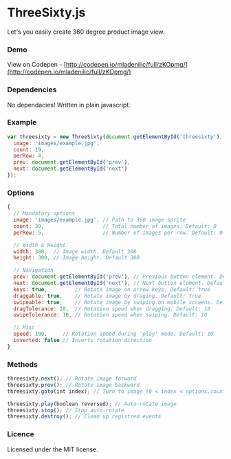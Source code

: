# ThreeSixty.js
Let's you easily create 360 degree product image view.

### Demo

View on Codepen - [http://codepen.io/mladenilic/full/zKOpmg/](http://codepen.io/mladenilic/full/zKOpmg/)

### Dependencies

No dependacies! Written in plain javascript.

### Example

```js
var threesixty = new ThreeSixty(document.getElementById('threesixty'), {
  image: 'images/example.jpg',
  count: 19,
  perRow: 4,
  prev: document.getElementById('prev'),
  next: document.getElementById('next')
});
```
### Options

```js
{
  // Mandatory options
  image: 'images/example.jpg', // Path to 360 image sprite
  count: 30,                   // Total number of images. Default: 0
  perRow: 5,                   // Number of images per row. Default: 0

  // Width & Height
  width: 300,  // Image width. Default 300
  height: 300, // Image height. Default 300

  // Navigation
  prev: document.getElementById('prev'), // Previous button element. Default: null
  next: document.getElementById('next'), // Next button element. Default: null
  keys: true,         // Rotate image on arrow keys. Default: true
  draggable: true,    // Rotate image by draging. Default: true
  swipeable: true,    // Rotate image by swiping on mobile screens. Default: true
  dragTolerance: 10,  // Rotation speed when dragging. Default: 10
  swipeTolerance: 10, // Rotation speed when swiping. Default: 10

  // Misc
  speed: 100,     // Rotation speed during 'play' mode. Default: 10
  inverted: false // Inverts rotation direction
}
```

### Methods

```js
threesixty.next(); // Rotate image forward
threesixty.prev(); // Rotate image backward
threesixty.goto(int index); // Turn to image (0 < index < options.count)

threesixty.play(boolean reversed); // Auto-rotate image
threesixty.stop(); // Stop auto-rotate
threesixty.destroy(); // Clean up registred events
```

### Licence

Licensed under the MIT license.

